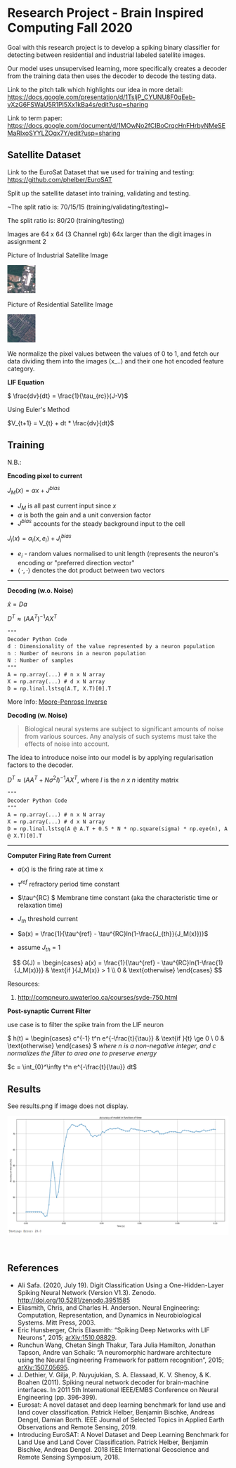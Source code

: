 # Research Project - Brain Inspired Computing Fall 2020

Goal with this research project is to develop a spiking binary classifier for detecting between residential and industrial labeled satellite images.

Our model uses unsupervised learning, more specifically creates a decoder from the training data then uses the decoder to decode the testing data.

Link to the pitch talk which highlights our idea in more detail: https://docs.google.com/presentation/d/1TsljP_CYUNU8F0qEeb-vXzG6FSWaU5R1PI5Xx1kBa4s/edit?usp=sharing

Link to term paper: https://docs.google.com/document/d/1MOwNo2fCIBoCrqcHnFHrbyNMeSEMaRIxoSYYLZOqx7Y/edit?usp=sharing

## Satellite Dataset 

Link to the EuroSat Dataset that we used for training and testing: https://github.com/phelber/EuroSAT

Split up the satellite dataset into training, validating and testing.

~The split ratio is: 70/15/15 (training/validating/testing)~

The split ratio is: 80/20 (training/testing)

Images are 64 x 64 (3 Channel rgb) 64x larger than the digit images in assignment 2

Picture of Industrial Satellite Image

![](Data/train/Industrial/Industrial_1.jpg?raw=true)

Picture of Residential Satellite Image

![](Data/train/Residential/Residential_1.jpg?raw=true)

We normalize the pixel values between the values of 0 to 1, and fetch our data dividing them into the images (x_..) and their one hot encoded feature category.

**LIF Equation**

$ \frac{dv}{dt} = \frac{1}{\tau_{rc}}(J-V)$

Using Euler's Method

$V_{t+1} = V_{t} + dt * \frac{dv}{dt}$

## Training

N.B.:

**Encoding pixel to current**

$J_M(x) = \alpha x + J^{bias}$
- $J_M$ is all past current input since *x*
- $\alpha$ is both the gain and a unit conversion factor
- $J^{bias}$ accounts for the steady background input to the cell

$J_i(x) = \alpha_i \langle x,e_i\rangle + J^{bias}_i$
- $e_i$ - random values normalised to unit length (represents the neuron's encoding or "preferred direction vector"
- $\langle\,\cdot,\cdot\rangle$ denotes the dot product between two vectors

---

**Decoding (w.o. Noise)**



$\hat{x} = Da$

$D^T \approx (A A^T)^{-1}AX^T$

```
"""
Decoder Python Code
d : Dimensionality of the value represented by a neuron population
n : Number of neurons in a neuron population
N : Number of samples
"""
A = np.array(...) # n x N array
X = np.array(...) # d x N array
D = np.linal.lstsq(A.T, X.T)[0].T
```
More Info: [Moore-Penrose Inverse](https://en.wikipedia.org/wiki/Moore%E2%80%93Penrose_inverse)

**Decoding (w. Noise)**
> Biological neural systems are subject to significant amounts of noise from various sources. Any analysis of such systems must take the effects of noise into account.

The idea to introduce noise into our model is by applying regularisation factors to the decoder.

$D^T \approx (A A^T + N \sigma^2 I)^{-1} A X^T$, where $I$ is the $n$ $x$ $n$ identity matrix

```
"""
Decoder Python Code
"""
A = np.array(...) # n x N array
X = np.array(...) # d x N array
D = np.linal.lstsq(A @ A.T + 0.5 * N * np.square(sigma) * np.eye(n), A @ X.T)[0].T
```

---

**Computer Firing Rate from Current**


- $a(x)$ is the firing rate at time x
- $\tau^{ref}$ refractory period time constant
- $\tau^{RC} $ Membrane time constant (aka the characteristic time or relaxation time)
- $J_{th}$ threshold current

- $a(x) = \frac{1}{\tau^{ref} - \tau^{RC}ln(1-\frac{J_{th}}{J_M(x)})}$
- assume $J_{th}$ = 1

$$
G(J) = \begin{cases} 
      a(x) = \frac{1}{\tau^{ref} - \tau^{RC}ln(1-\frac{1}{J_M(x)})} & \text{if }{J_M(x)} > 1 \\
      0 & \text{otherwise}
\end{cases}
$$


Resources: 
1. http://compneuro.uwaterloo.ca/courses/syde-750.html

**Post-synaptic Current Filter**

use case is to filter the spike train from the LIF neuron

$
h(t) = \begin{cases} 
      c^{-1} t^n e^{-\frac{t}{\tau}} & \text{if }{t} \ge 0 \\
      0 & \text{otherwise}
\end{cases}
$
*where n is a non-negative integer, and c normalizes the filter to area one to preserve energy*

$c = \int_{0}^\infty t^n e^{-\frac{t}{\tau}} dt$

## Results

See results.png if image does not display.

![](results.PNG?raw=true)

<br>

## References

- Ali Safa. (2020, July 19). Digit Classification Using a One-Hidden-Layer Spiking Neural Network (Version V1.3). Zenodo. http://doi.org/10.5281/zenodo.3951585
- Eliasmith, Chris, and Charles H. Anderson. Neural Engineering: Computation, Representation, and Dynamics in Neurobiological Systems. Mitt Press, 2003. 
- Eric Hunsberger, Chris Eliasmith: “Spiking Deep Networks with LIF Neurons”, 2015; <a href='http://arxiv.org/abs/1510.08829'>arXiv:1510.08829</a>.
- Runchun Wang, Chetan Singh Thakur, Tara Julia Hamilton, Jonathan Tapson, Andre van Schaik: “A neuromorphic hardware architecture using the Neural Engineering Framework for pattern recognition”, 2015; <a href='http://arxiv.org/abs/1507.05695'>arXiv:1507.05695</a>.
- J. Dethier, V. Gilja, P. Nuyujukian, S. A. Elassaad, K. V. Shenoy, & K. Boahen (2011). Spiking neural network decoder for brain-machine interfaces. In 2011 5th International IEEE/EMBS Conference on Neural Engineering (pp. 396-399).
- Eurosat: A novel dataset and deep learning benchmark for land use and land cover classification. Patrick Helber, Benjamin Bischke, Andreas Dengel, Damian Borth. IEEE Journal of Selected Topics in Applied Earth Observations and Remote Sensing, 2019.
- Introducing EuroSAT: A Novel Dataset and Deep Learning Benchmark for Land Use and Land Cover Classification. Patrick Helber, Benjamin Bischke, Andreas Dengel. 2018 IEEE International Geoscience and Remote Sensing Symposium, 2018.
